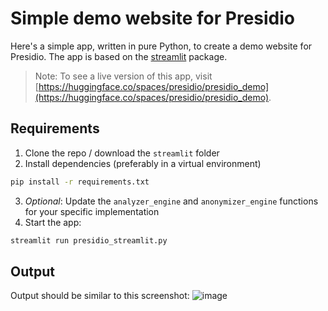 # Simple demo website for Presidio
Here's a simple app, written in pure Python, to create a demo website for Presidio.
The app is based on the [streamlit](https://streamlit.io/) package.

> Note: To see a live version of this app, visit [https://huggingface.co/spaces/presidio/presidio_demo](https://huggingface.co/spaces/presidio/presidio_demo).

## Requirements
1. Clone the repo / download the `streamlit` folder
2. Install dependencies (preferably in a virtual environment)

```sh
pip install -r requirements.txt
```

3. *Optional*: Update the `analyzer_engine` and `anonymizer_engine` functions for your specific implementation 
4. Start the app:

```sh
streamlit run presidio_streamlit.py
```

## Output
Output should be similar to this screenshot:
![image](https://user-images.githubusercontent.com/3776619/229591761-849d368e-49a8-4e71-890d-3407bca7a011.png)
